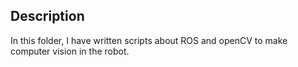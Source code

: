 ## Description
In this folder, I have written scripts about ROS and openCV to make computer vision in the robot.